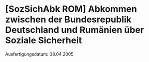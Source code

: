 # [SozSichAbk ROM] Abkommen zwischen der Bundesrepublik Deutschland und Rumänien über Soziale Sicherheit

Ausfertigungsdatum: 08.04.2005

 